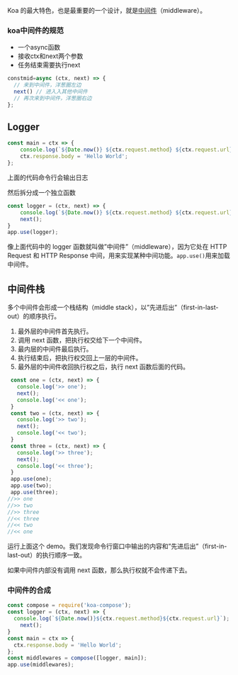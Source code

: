 Koa 的最大特色，也是最重要的一个设计，就是[中间件](https://www.lisa33xiaoq.net/tag/中间件)（middleware）。

### koa中间件的规范

- 一个async函数
- 接收ctx和next两个参数
- 任务结束需要执⾏next

```js
constmid=async (ctx, next) => {
  // 来到中间件，洋葱圈左边
  next() // 进⼊入其他中间件
  // 再次来到中间件，洋葱圈右边
};
```



## Logger

```js
const main = ctx => {   
	console.log(`${Date.now()} ${ctx.request.method} ${ctx.request.url}`);   
	ctx.response.body = 'Hello World';
};
```

上面的代码命令行会输出日志

然后拆分成一个独立函数

```js
const logger = (ctx, next) => {   
	console.log(`${Date.now()} ${ctx.request.method} ${ctx.request.url}`);   
	next(); 
} 
app.use(logger);
```

像上面代码中的 logger 函数就叫做”中间件”（middleware），因为它处在 HTTP Request 和 HTTP Response 中间，用来实现某种中间功能。`app.use()`用来加载中间件。

## 中间件栈

多个中间件会形成一个栈结构（middle stack），以”先进后出”（first-in-last-out）的顺序执行。

1.  最外层的中间件首先执行。
2.  调用 next 函数，把执行权交给下一个中间件。
3.  最内层的中间件最后执行。
4.  执行结束后，把执行权交回上一层的中间件。
5.  最外层的中间件收回执行权之后，执行 next 函数后面的代码。



```js
 const one = (ctx, next) => {   
   console.log('>> one');   
   next();   
   console.log('<< one'); 
 } 
 const two = (ctx, next) => {   
   console.log('>> two');   
   next();    
   console.log('<< two'); 
 } 
 const three = (ctx, next) => {   
   console.log('>> three');   
   next();   
   console.log('<< three'); 
 } 
 app.use(one); 
 app.use(two); 
 app.use(three);
//>> one
//>> two
//>> three
//<< three
//<< two
//<< one
```

运行上面这个 demo。我们发现命令行窗口中输出的内容和”先进后出”（first-in-last-out）的执行顺序一致。

如果中间件内部没有调用 next 函数，那么执行权就不会传递下去。


### 中间件的合成

```js
const compose = require('koa-compose'); 
const logger = (ctx, next) => {   	                    					
  console.log(`${Date.now()}${ctx.request.method}${ctx.request.url}`);   
	next(); 
} 
const main = ctx => {   
  ctx.response.body = 'Hello World'; 
}; 
const middlewares = compose([logger, main]); 
app.use(middlewares);
```